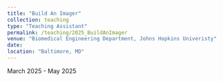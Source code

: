 ```yaml
---
title: "Build An Imager"
collection: teaching
type: "Teaching Assistant"
permalink: /teaching/2025_BuildAnImager
venue: "Biomedical Engineering Department, Johns Hopkins Univeristy"
date:
location: "Baltimore, MD"
---
```

March 2025 - May 2025
